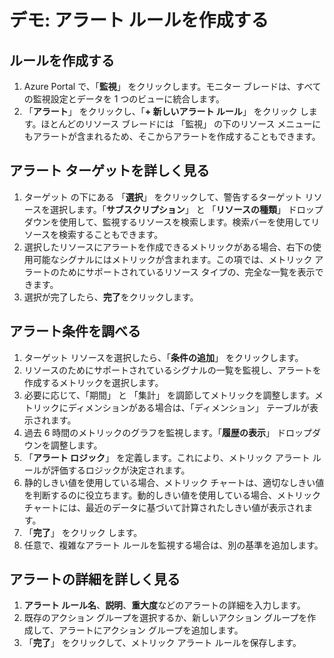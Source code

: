 # デモ: アラート ルールを作成する

## ルールを作成する

1. Azure Portal で、「**監視**」 をクリックします。モニター ブレードは、すべての監視設定とデータを 1 つのビューに統合します。
2. 「**アラート**」 をクリックし、「**+ 新しいアラート ルール**」 をクリック します。ほとんどのリソース ブレードには 「監視」 の下のリソース メニューにもアラートが含まれるため、そこからアラートを作成することもできます。

## アラート ターゲットを詳しく見る

1. ターゲット の下にある 「**選択**」 をクリックして、警告するターゲット リソースを選択します。「**サブスクリプション**」 と 「**リソースの種類**」 ドロップダウンを使用して、監視するリソースを検索します。検索バーを使用してリソースを検索することもできます。
2. 選択したリソースにアラートを作成できるメトリックがある場合、右下の使用可能なシグナルにはメトリックが含まれます。この項では、メトリック アラートのためにサポートされているリソース タイプの、完全な一覧を表示できます。
3. 選択が完了したら、**完了**をクリックします。

## アラート条件を調べる

1. ターゲット リソースを選択したら、「**条件の追加**」 をクリックします。
2. リソースのためにサポートされているシグナルの一覧を監視し、アラートを作成するメトリックを選択します。
3. 必要に応じて、「期間」 と 「集計」 を調節してメトリックを調整します。メトリックにディメンションがある場合は、「ディメンション」 テーブルが表示されます。 
4. 過去 6 時間のメトリックのグラフを監視します。「**履歴の表示**」 ドロップダウンを調整します。
5. 「**アラート ロジック**」 を定義します。これにより、メトリック アラート ルールが評価するロジックが決定されます。
6. 静的しきい値を使用している場合、メトリック チャートは、適切なしきい値を判断するのに役立ちます。動的しきい値を使用している場合、メトリック チャートには、最近のデータに基づいて計算されたしきい値が表示されます。
7. 「**完了**」 をクリック します。
8. 任意で、複雑なアラート ルールを監視する場合は、別の基準を追加します。 

## アラートの詳細を詳しく見る

1. **アラート ルール名**、**説明**、**重大度**などのアラートの詳細を入力します。
2. 既存のアクション グループを選択するか、新しいアクション グループを作成して、アラートにアクション グループを追加します。
3. 「**完了**」 をクリックして、メトリック アラート ルールを保存します。
